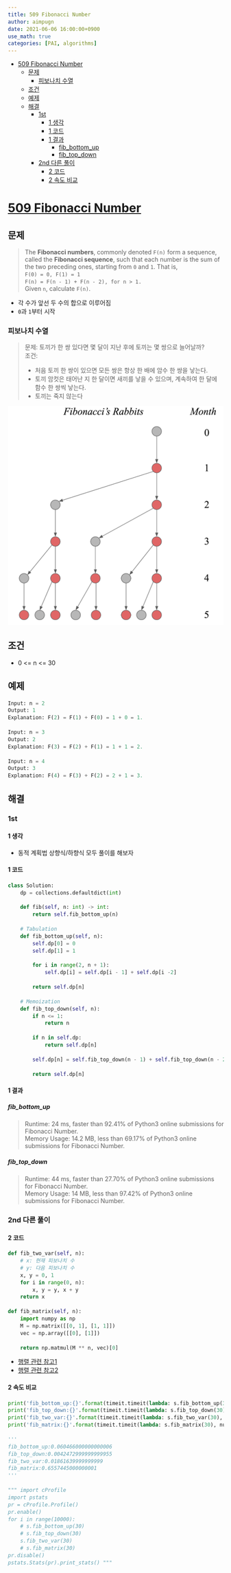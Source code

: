 ```yaml
---
title: 509 Fibonacci Number
author: aimpugn
date: 2021-06-06 16:00:00+0900
use_math: true
categories: [PAI, algorithms]
---
```


- [509 Fibonacci Number](#509-fibonacci-number)
  - [문제](#문제)
    - [피보나치 수열](#피보나치-수열)
  - [조건](#조건)
  - [예제](#예제)
  - [해결](#해결)
    - [1st](#1st)
      - [1 생각](#1-생각)
      - [1 코드](#1-코드)
      - [1 결과](#1-결과)
        - [fib_bottom_up](#fib_bottom_up)
        - [fib_top_down](#fib_top_down)
    - [2nd 다른 풀이](#2nd-다른-풀이)
      - [2 코드](#2-코드)
      - [2 속도 비교](#2-속도-비교)

# [509 Fibonacci Number](https://leetcode.com/problems/fibonacci-number/)

## 문제

> The **Fibonacci numbers**, commonly denoted `F(n)` form a sequence, called the **Fibonacci sequence**, such that each number is the sum of the two preceding ones, starting from `0` and `1`. That is,  
> `F(0) = 0, F(1) = 1`  
> `F(n) = F(n - 1) + F(n - 2), for n > 1.`  
> Given `n`, calculate `F(n)`.  

- 각 수가 앞선 두 수의 합으로 이루어짐
- `0`과 `1`부터 시작

### 피보나치 수열

> 문제: 토끼가 한 쌍 있다면 몇 달이 지난 후에 토끼는 몇 쌍으로 늘어날까?  
> 조건:  
>
> - 처음 토끼 한 쌍이 있으면 모든 쌍은 항상 한 배에 암수 한 쌍을 낳는다.  
> - 토끼 암컷은 태어난 지 한 달이면 새끼를 낳을 수 있으며, 계속하여 한 달에 함수 한 쌍씩 낳는다.  
> - 토끼는 죽지 않는다

[![Fibonacci-Rabbits](../../assets/images/pai/ch23/Fibonacci-Rabbits.png)](https://science.nu/the-fibonacci-sequence-and-linear-algebra/)

## 조건

- 0 <= n <= 30

## 예제

```py
Input: n = 2
Output: 1
Explanation: F(2) = F(1) + F(0) = 1 + 0 = 1.

Input: n = 3
Output: 2
Explanation: F(3) = F(2) + F(1) = 1 + 1 = 2.

Input: n = 4
Output: 3
Explanation: F(4) = F(3) + F(2) = 2 + 1 = 3.
```

## 해결

### 1st

#### 1 생각

- 동적 계획법 상향식/하향식 모두 풀이를 해보자

#### 1 코드

```py
class Solution:
    dp = collections.defaultdict(int)

    def fib(self, n: int) -> int:
        return self.fib_bottom_up(n)

    # Tabulation
    def fib_bottom_up(self, n):
        self.dp[0] = 0
        self.dp[1] = 1

        for i in range(2, n + 1):
            self.dp[i] = self.dp[i - 1] + self.dp[i -2]

        return self.dp[n]

    # Memoization
    def fib_top_down(self, n):
        if n <= 1:
            return n
        
        if n in self.dp:
            return self.dp[n]
        
        self.dp[n] = self.fib_top_down(n - 1) + self.fib_top_down(n - 2)

        return self.dp[n]
```

#### 1 결과

##### fib_bottom_up

> Runtime: 24 ms, faster than 92.41% of Python3 online submissions for Fibonacci Number.  
> Memory Usage: 14.2 MB, less than 69.17% of Python3 online submissions for Fibonacci Number.

##### fib_top_down

> Runtime: 44 ms, faster than 27.70% of Python3 online submissions for Fibonacci Number.  
> Memory Usage: 14 MB, less than 97.42% of Python3 online submissions for Fibonacci Number.

### 2nd 다른 풀이

#### 2 코드

```py
def fib_two_var(self, n):
    # x: 현재 피보나치 수
    # y: 다음 피보나치 수
    x, y = 0, 1
    for i in range(0, n):
        x, y = y, x + y
    return x

def fib_matrix(self, n):
    import numpy as np
    M = np.matrix([[0, 1], [1, 1]])
    vec = np.array([[0], [1]])

    return np.matmul(M ** n, vec)[0]
```

- [행렬 관련 참고1](https://m.blog.naver.com/yjh0853/221473053842)
- [행렬 관련 참고2](https://medium.com/future-vision/fibonacci-sequence-algorithm-5eebae4e85be)

#### 2 속도 비교

```py
print('fib_bottom_up:{}'.format(timeit.timeit(lambda: s.fib_bottom_up(30), number=10000)))
print('fib_top_down:{}'.format(timeit.timeit(lambda: s.fib_top_down(30), number=10000)))
print('fib_two_var:{}'.format(timeit.timeit(lambda: s.fib_two_var(30), number=10000)))
print('fib_matrix:{}'.format(timeit.timeit(lambda: s.fib_matrix(30), number=10000)))

'''
fib_bottom_up:0.060466000000000006
fib_top_down:0.0042472999999999955
fib_two_var:0.01861639999999999
fib_matrix:0.6557445000000001
'''
 
""" import cProfile
import pstats
pr = cProfile.Profile()
pr.enable()
for i in range(10000):
    # s.fib_bottom_up(30)
    # s.fib_top_down(30)
    s.fib_two_var(30)
    # s.fib_matrix(30)
pr.disable()
pstats.Stats(pr).print_stats() """
```